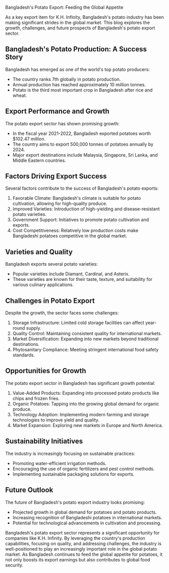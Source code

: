 Bangladesh's Potato Export: Feeding the Global Appetite

As a key export item for K.H. Infinity, Bangladesh's potato industry has been making significant strides in the global market. This blog explores the growth, challenges, and future prospects of Bangladesh's potato export sector.

## Bangladesh's Potato Production: A Success Story

Bangladesh has emerged as one of the world's top potato producers:

- The country ranks 7th globally in potato production.
- Annual production has reached approximately 10 million tonnes.
- Potato is the third most important crop in Bangladesh after rice and wheat.

## Export Performance and Growth

The potato export sector has shown promising growth:

- In the fiscal year 2021-2022, Bangladesh exported potatoes worth $102.47 million.
- The country aims to export 500,000 tonnes of potatoes annually by 2024.
- Major export destinations include Malaysia, Singapore, Sri Lanka, and Middle Eastern countries.

## Factors Driving Export Success

Several factors contribute to the success of Bangladesh's potato exports:

1. Favorable Climate: Bangladesh's climate is suitable for potato cultivation, allowing for high-quality produce.
2. Improved Varieties: Introduction of high-yielding and disease-resistant potato varieties.
3. Government Support: Initiatives to promote potato cultivation and exports.
4. Cost Competitiveness: Relatively low production costs make Bangladeshi potatoes competitive in the global market.

## Varieties and Quality

Bangladesh exports several potato varieties:

- Popular varieties include Diamant, Cardinal, and Asterix.
- These varieties are known for their taste, texture, and suitability for various culinary applications.

## Challenges in Potato Export

Despite the growth, the sector faces some challenges:

1. Storage Infrastructure: Limited cold storage facilities can affect year-round supply.
2. Quality Control: Maintaining consistent quality for international markets.
3. Market Diversification: Expanding into new markets beyond traditional destinations.
4. Phytosanitary Compliance: Meeting stringent international food safety standards.

## Opportunities for Growth

The potato export sector in Bangladesh has significant growth potential:

1. Value-Added Products: Expanding into processed potato products like chips and frozen fries.
2. Organic Potatoes: Tapping into the growing global demand for organic produce.
3. Technology Adoption: Implementing modern farming and storage technologies to improve yield and quality.
4. Market Expansion: Exploring new markets in Europe and North America.

## Sustainability Initiatives

The industry is increasingly focusing on sustainable practices:

- Promoting water-efficient irrigation methods.
- Encouraging the use of organic fertilizers and pest control methods.
- Implementing sustainable packaging solutions for exports.

## Future Outlook

The future of Bangladesh's potato export industry looks promising:

- Projected growth in global demand for potatoes and potato products.
- Increasing recognition of Bangladeshi potatoes in international markets.
- Potential for technological advancements in cultivation and processing.

Bangladesh's potato export sector represents a significant opportunity for companies like K.H. Infinity. By leveraging the country's production capabilities, focusing on quality, and addressing challenges, the industry is well-positioned to play an increasingly important role in the global potato market. As Bangladesh continues to feed the global appetite for potatoes, it not only boosts its export earnings but also contributes to global food security.
